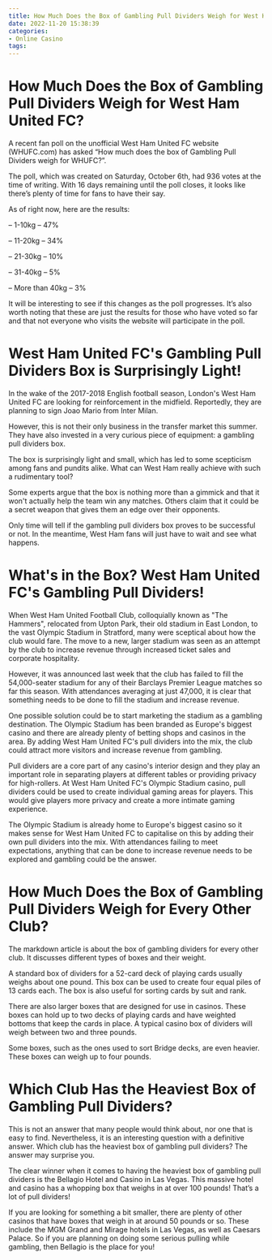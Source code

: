 ```yaml
---
title: How Much Does the Box of Gambling Pull Dividers Weigh for West Ham United FC
date: 2022-11-20 15:38:39
categories:
- Online Casino
tags:
---
```



#  How Much Does the Box of Gambling Pull Dividers Weigh for West Ham United FC?

A recent fan poll on the unofficial West Ham United FC website (WHUFC.com) has asked “How much does the box of Gambling Pull Dividers weigh for WHUFC?”.

The poll, which was created on Saturday, October 6th, had 936 votes at the time of writing. With 16 days remaining until the poll closes, it looks like there’s plenty of time for fans to have their say.

As of right now, here are the results:

– 1-10kg – 47%

– 11-20kg – 34%

– 21-30kg – 10%

– 31-40kg – 5%

– More than 40kg – 3%

It will be interesting to see if this changes as the poll progresses. It’s also worth noting that these are just the results for those who have voted so far and that not everyone who visits the website will participate in the poll.

#  West Ham United FC's Gambling Pull Dividers Box is Surprisingly Light!

In the wake of the 2017-2018 English football season, London's West Ham United FC are looking for reinforcement in the midfield. Reportedly, they are planning to sign Joao Mario from Inter Milan.

However, this is not their only business in the transfer market this summer. They have also invested in a very curious piece of equipment: a gambling pull dividers box.

The box is surprisingly light and small, which has led to some scepticism among fans and pundits alike. What can West Ham really achieve with such a rudimentary tool?

Some experts argue that the box is nothing more than a gimmick and that it won't actually help the team win any matches. Others claim that it could be a secret weapon that gives them an edge over their opponents.

Only time will tell if the gambling pull dividers box proves to be successful or not. In the meantime, West Ham fans will just have to wait and see what happens.

#  What's in the Box? West Ham United FC's Gambling Pull Dividers!

When West Ham United Football Club, colloquially known as "The Hammers", relocated from Upton Park, their old stadium in East London, to the vast Olympic Stadium in Stratford, many were sceptical about how the club would fare. The move to a new, larger stadium was seen as an attempt by the club to increase revenue through increased ticket sales and corporate hospitality.

However, it was announced last week that the club has failed to fill the 54,000-seater stadium for any of their Barclays Premier League matches so far this season. With attendances averaging at just 47,000, it is clear that something needs to be done to fill the stadium and increase revenue.

One possible solution could be to start marketing the stadium as a gambling destination. The Olympic Stadium has been branded as Europe's biggest casino and there are already plenty of betting shops and casinos in the area. By adding West Ham United FC's pull dividers into the mix, the club could attract more visitors and increase revenue from gambling.

Pull dividers are a core part of any casino's interior design and they play an important role in separating players at different tables or providing privacy for high-rollers. At West Ham United FC's Olympic Stadium casino, pull dividers could be used to create individual gaming areas for players. This would give players more privacy and create a more intimate gaming experience.

The Olympic Stadium is already home to Europe's biggest casino so it makes sense for West Ham United FC to capitalise on this by adding their own pull dividers into the mix. With attendances failing to meet expectations, anything that can be done to increase revenue needs to be explored and gambling could be the answer.

#  How Much Does the Box of Gambling Pull Dividers Weigh for Every Other Club?

The markdown article is about the box of gambling dividers for every other club. It discusses different types of boxes and their weight.

A standard box of dividers for a 52-card deck of playing cards usually weighs about one pound. This box can be used to create four equal piles of 13 cards each. The box is also useful for sorting cards by suit and rank.

There are also larger boxes that are designed for use in casinos. These boxes can hold up to two decks of playing cards and have weighted bottoms that keep the cards in place. A typical casino box of dividers will weigh between two and three pounds.

Some boxes, such as the ones used to sort Bridge decks, are even heavier. These boxes can weigh up to four pounds.

#  Which Club Has the Heaviest Box of Gambling Pull Dividers?

This is not an answer that many people would think about, nor one that is easy to find. Nevertheless, it is an interesting question with a definitive answer. Which club has the heaviest box of gambling pull dividers? The answer may surprise you.

The clear winner when it comes to having the heaviest box of gambling pull dividers is the Bellagio Hotel and Casino in Las Vegas. This massive hotel and casino has a whopping box that weighs in at over 100 pounds! That’s a lot of pull dividers!

If you are looking for something a bit smaller, there are plenty of other casinos that have boxes that weigh in at around 50 pounds or so. These include the MGM Grand and Mirage hotels in Las Vegas, as well as Caesars Palace. So if you are planning on doing some serious pulling while gambling, then Bellagio is the place for you!